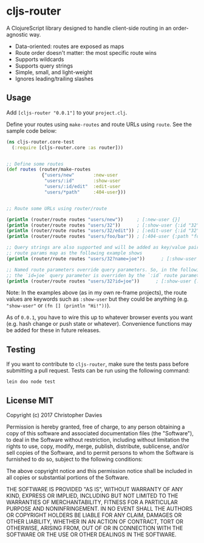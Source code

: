 # cljs-router

A ClojureScript library designed to handle client-side routing in an order-agnostic way.

- Data-oriented: routes are exposed as maps
- Route order doesn't matter: the most specific route wins
- Supports wildcards
- Supports query strings
- Simple, small, and light-weight
- Ignores leading/trailing slashes


## Usage

Add `[cljs-router "0.0.1"]` to your `project.clj`.

Define your routes using `make-routes` and route URLs using `route`. See the sample code below:

```cljs
(ns cljs-router.core-test
  (:require [cljs-router.core :as router]))


;; Define some routes
(def routes (router/make-routes
             {"users/new"       :new-user
              "users/:id"       :show-user
              "users/:id/edit"  :edit-user
              "users/*path"     :404-user}))


;; Route some URLs using router/route

(println (router/route routes "users/new"))     ; [:new-user {}]
(println (router/route routes "users/32"))      ; [:show-user {:id "32"}]
(println (router/route routes "users/32/edit")) ; [:edit-user {:id "32"}]
(println (router/route routes "users/foo/bar")) ; [:404-user {:path "foo/bar"}]

;; Query strings are also supported and will be added as key/value pairs to the
;; route params map as the following example shows
(println (router/route routes "users/32?name=joe"))      ; [:show-user {:id "32" :name "joe"}]

;; Named route parameters override query parameters. So, in the following example,
;; the `id=joe` query parameter is overriden by the `:id` route parameter.
(println (router/route routes "users/32?id=joe"))      ; [:show-user {:id "32"}]

```

Note: In the examples above (as in my own re-frame projects), the route values are keywords
such as `:show-user` but they could be anything (e.g. `"show-user"` or `(fn [] (println "Hi!"))`).


As of `0.0.1`, you have to wire this up to whatever browser events you want (e.g. hash change or push state or whatever). Convenience functions may be added for these in future releases.


## Testing

If you want to contribute to `cljs-router`, make sure the tests pass before submitting a pull request. Tests can be run using the following command:

`lein doo node test`


## License MIT

Copyright (c) 2017 Christopher Davies

Permission is hereby granted, free of charge, to any person obtaining a copy
of this software and associated documentation files (the "Software"), to deal
in the Software without restriction, including without limitation the rights
to use, copy, modify, merge, publish, distribute, sublicense, and/or sell
copies of the Software, and to permit persons to whom the Software is
furnished to do so, subject to the following conditions:

The above copyright notice and this permission notice shall be included in all
copies or substantial portions of the Software.

THE SOFTWARE IS PROVIDED "AS IS", WITHOUT WARRANTY OF ANY KIND, EXPRESS OR
IMPLIED, INCLUDING BUT NOT LIMITED TO THE WARRANTIES OF MERCHANTABILITY,
FITNESS FOR A PARTICULAR PURPOSE AND NONINFRINGEMENT. IN NO EVENT SHALL THE
AUTHORS OR COPYRIGHT HOLDERS BE LIABLE FOR ANY CLAIM, DAMAGES OR OTHER
LIABILITY, WHETHER IN AN ACTION OF CONTRACT, TORT OR OTHERWISE, ARISING FROM,
OUT OF OR IN CONNECTION WITH THE SOFTWARE OR THE USE OR OTHER DEALINGS IN THE
SOFTWARE.

